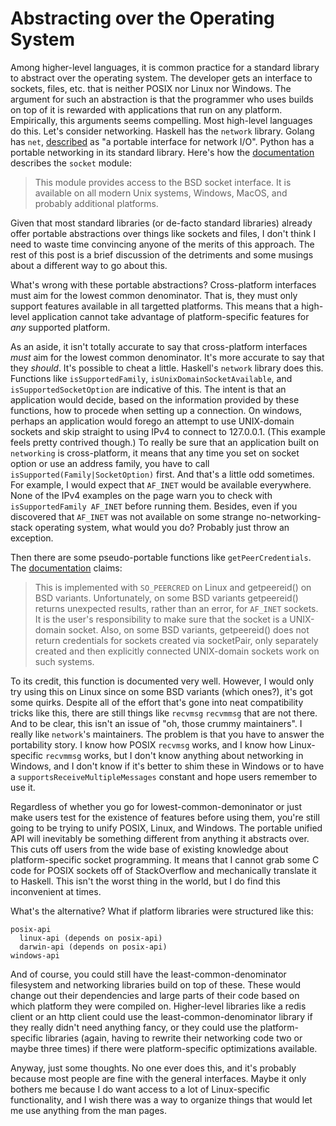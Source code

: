 # Abstracting over the Operating System

Among higher-level languages, it is common practice for a standard library
to abstract over the operating system. The developer gets an interface to
sockets, files, etc. that is neither POSIX nor Linux nor Windows. The
argument for such an abstraction is that the programmer who uses builds
on top of it is rewarded with applications that run on any platform.
Empirically, this arguments seems compelling. Most high-level languages
do this. Let's consider networking. Haskell has the `network` library.
Golang has `net`, [described](https://golang.org/pkg/net/) as "a portable
interface for network I/O". Python has a portable networking in its standard
library. Here's how the [documentation](https://docs.python.org/3/library/socket.html)
describes the `socket` module:

> This module provides access to the BSD socket interface. It is available
> on all modern Unix systems, Windows, MacOS, and probably additional
> platforms.

Given that most standard libraries (or de-facto standard libraries) already
offer portable abstractions over things like sockets and files, I don't think
I need to waste time convincing anyone of the merits of this approach. The
rest of this post is a brief discussion of the detriments and some musings
about a different way to go about this.

What's wrong with these portable abstractions? Cross-platform interfaces must
aim for the lowest common denominator. That is, they must only support features
available in all targetted platforms. This means that a high-level application
cannot take advantage of platform-specific features for *any* supported
platform.

As an aside, it isn't totally accurate to say that cross-platform interfaces *must* aim
for the lowest common denominator. It's more accurate to say that they
*should*. It's possible to cheat a little. Haskell's `network` library does this. Functions like
`isSupportedFamily`, `isUnixDomainSocketAvailable`, and `isSupportedSocketOption`
are indicative of this. The intent is that an application would decide,
based on the information provided by these functions, how to procede
when setting up a connection. On windows, perhaps an application would
forego an attempt to use UNIX-domain sockets and skip straight to using
IPv4 to connect to 127.0.0.1. (This example feels pretty contrived though.)
To really be sure that an application built on `networking` is cross-platform,
it means that any time you set on socket option or use an address family,
you have to call `isSupported(Family|SocketOption)` first. And that's a
little odd sometimes. For example, I would expect that `AF_INET` would
be available everywhere. None of the IPv4 examples on the page
warn you to check with `isSupportedFamily AF_INET` before running them.
Besides, even if you discovered that `AF_INET` was not available on
some strange no-networking-stack operating system, what would you do?
Probably just throw an exception.

Then there are some pseudo-portable functions like `getPeerCredentials`.
The [documentation](https://hackage.haskell.org/package/network-3.1.1.1/docs/Network-Socket.html#v:getPeerCredential) claims:

> This is implemented with `SO_PEERCRED` on Linux and getpeereid() on BSD
> variants. Unfortunately, on some BSD variants getpeereid() returns unexpected
> results, rather than an error, for `AF_INET` sockets. It is the user's
> responsibility to make sure that the socket is a UNIX-domain socket.
> Also, on some BSD variants, getpeereid() does not return credentials
> for sockets created via socketPair, only separately created and then
> explicitly connected UNIX-domain sockets work on such systems.

To its credit, this function is documented very well. However, I would
only try using this on Linux since on some BSD variants (which ones?),
it's got some quirks. Despite all of the effort that's gone into
neat compatibility tricks like this, there are still things like `recvmsg`
`recvmmsg` that are not there. And to be clear, this isn't an issue
of "oh, those crummy maintainers". I really like `network`'s maintainers.
The problem is that you have to answer the portability story. I know
how POSIX `recvmsg` works, and I know how Linux-specific `recvmmsg`
works, but I don't know anything about networking in Windows, and
I don't know if it's better to shim these in Windows or to have a
`supportsReceiveMultipleMessages` constant and hope users remember
to use it.

Regardless of whether you go for lowest-common-demoninator or just
make users test for the existence of features before using them, you're
still going to be trying to unify POSIX, Linux, and Windows. The
portable unified API will inevitably be something different from
anything it abstracts over. This cuts off users from the wide base
of existing knowledge about platform-specific socket programming.
It means that I cannot grab some C code for POSIX sockets off of
StackOverflow and mechanically translate it to Haskell. This isn't
the worst thing in the world, but I do find this inconvenient at
times.

What's the alternative? What if platform libraries were structured
like this:

```
posix-api
  linux-api (depends on posix-api)
  darwin-api (depends on posix-api)
windows-api
```

And of course, you could still have the least-common-denominator
filesystem and networking libraries build on top of these. These
would change out their dependencies and large parts of
their code based on which platform they were compiled on. Higher-level libraries
like a redis client or an http client could use the least-common-denominator
library if they really didn't need anything fancy, or they could use
the platform-specific libraries (again, having to rewrite their networking
code two or maybe three times) if there were platform-specific
optimizations available.

Anyway, just some thoughts. No one ever does this, and it's probably
because most people are fine with the general interfaces. Maybe it only bothers
me because I do want access to a lot of Linux-specific functionality,
and I wish there was a way to organize things that would let me use anything
from the man pages.
